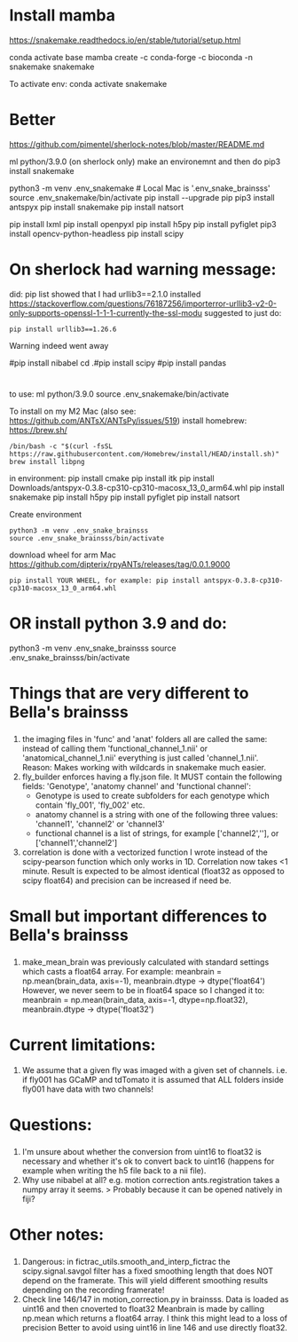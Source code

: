 # Install mamba
https://snakemake.readthedocs.io/en/stable/tutorial/setup.html

 conda activate base
 mamba create -c conda-forge -c bioconda -n snakemake snakemake

To activate env:
 conda activate snakemake

# Better
https://github.com/pimentel/sherlock-notes/blob/master/README.md

ml python/3.9.0 (on sherlock only)
make an environemnt and then do pip3 install snakemake

python3 -m venv .env_snakemake # Local Mac is '.env_snake_brainsss'
source .env_snakemake/bin/activate
pip install --upgrade pip
pip3 install antspyx
pip install snakemake
pip install natsort

pip install lxml
pip install openpyxl
pip install h5py
pip install pyfiglet
pip3 install opencv-python-headless
pip install scipy

# On sherlock had warning message:

did:
pip list showed that I had urllib3==2.1.0 installed
https://stackoverflow.com/questions/76187256/importerror-urllib3-v2-0-only-supports-openssl-1-1-1-currently-the-ssl-modu
suggested to just do:
```shell
pip install urllib3==1.26.6
```
Warning indeed went away

#pip install nibabel
cd .#pip install scipy
#pip install pandas
#
 

to use:
ml python/3.9.0
source .env_snakemake/bin/activate


To install on my M2 Mac (also see: https://github.com/ANTsX/ANTsPy/issues/519)
install homebrew: https://brew.sh/
```shell
/bin/bash -c "$(curl -fsSL https://raw.githubusercontent.com/Homebrew/install/HEAD/install.sh)"
brew install libpng
```
in environment:
pip install cmake
pip install itk
pip install Downloads/antspyx-0.3.8-cp310-cp310-macosx_13_0_arm64.whl
pip install snakemake
pip install h5py
pip install pyfiglet
pip install natsort

Create environment
```shell
python3 -m venv .env_snake_brainsss
source .env_snake_brainsss/bin/activate
```

download wheel for arm Mac https://github.com/dipterix/rpyANTs/releases/tag/0.0.1.9000
```shell
pip install YOUR WHEEL, for example: pip install antspyx-0.3.8-cp310-cp310-macosx_13_0_arm64.whl
```
# OR install python 3.9 and do:
python3 -m venv .env_snake_brainsss
source .env_snake_brainsss/bin/activate

###
# Things that are very different to Bella's brainsss
###
1) the imaging files in 'func' and 'anat' folders all are called the same: instead of calling them 'functional_channel_1.nii' 
   or 'anatomical_channel_1.nii' everything is just called 'channel_1.nii'. Reason: Makes working with wildcards in snakemake
   much easier.
2) fly_builder enforces having a fly.json file. It MUST contain the following fields: 'Genotype', 'anatomy channel' and 
   'functional channel':
   - Genotype is used to create subfolders for each genotype which contain 'fly_001', 'fly_002' etc.
   - anatomy channel is a string with one of the following three values: 'channel1', 'channel2' or 'channel3'
   - functional channel is a list of strings, for example ['channel2',''], or ['channel1','channel2']
3) correlation is done with a vectorized function I wrote instead of the scipy-pearson function which only works in 1D.
   Correlation now takes <1 minute. Result is expected to be almost identical (float32 as opposed to scipy float64) and
   precision can be increased if need be. 

###
# Small but important differences to Bella's brainsss
###
1) make_mean_brain was previously calculated with standard settings which casts a float64 array.
   For example: meanbrain = np.mean(brain_data, axis=-1), meanbrain.dtype -> dtype('float64')
   However, we never seem to be in float64 space so I changed it to:
   meanbrain = np.mean(brain_data, axis=-1, dtype=np.float32), meanbrain.dtype -> dtype('float32')

####
# Current limitations:
####
1) We assume that a given fly was imaged with a given set of channels. i.e. if fly001 has GCaMP and tdTomato it is assumed
   that ALL folders inside fly001 have data with two channels! 

###
# Questions:
###
1) I'm unsure about whether the conversion from uint16 to float32 is necessary and whether it's ok to convert back to 
   uint16 (happens for example when writing the h5 file back to a nii file).  
2) Why use nibabel at all? e.g. motion correction ants.registration takes a numpy array it seems. > Probably because
   it can be opened natively in fiji?

###
# Other notes:
###
1) Dangerous: in fictrac_utils.smooth_and_interp_fictrac the scipy.signal.savgol filter has a fixed smoothing
   length that does NOT depend on the framerate. This will yield different smoothing results depending on the 
   recording framerate!
2) Check line 146/147 in motion_correction.py in brainsss. Data is loaded as uint16 and then cnoverted to float32
   Meanbrain is made by calling np.mean which returns a float64 array. I think this might lead to a loss of precision
   Better to avoid using uint16 in line 146 and use directly float32.  